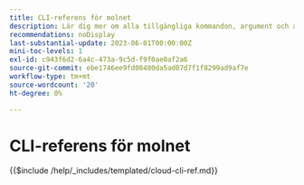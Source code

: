 ```yaml
---
title: CLI-referens för molnet
description: Lär dig mer om alla tillgängliga kommandon, argument och alternativ för kommandoradsverktyget Adobe Commerce magento-cloud.
recommendations: noDisplay
last-substantial-update: 2023-06-01T00:00:00Z
mini-toc-levels: 1
exl-id: c943f6d2-6a4c-473a-9c5d-f9f0ae0af2a6
source-git-commit: ebe1746ee9fd08480da5ad07d7f1f8299ad9af7e
workflow-type: tm+mt
source-wordcount: '20'
ht-degree: 0%

---
```


# CLI-referens för molnet

{{$include /help/_includes/templated/cloud-cli-ref.md}}
